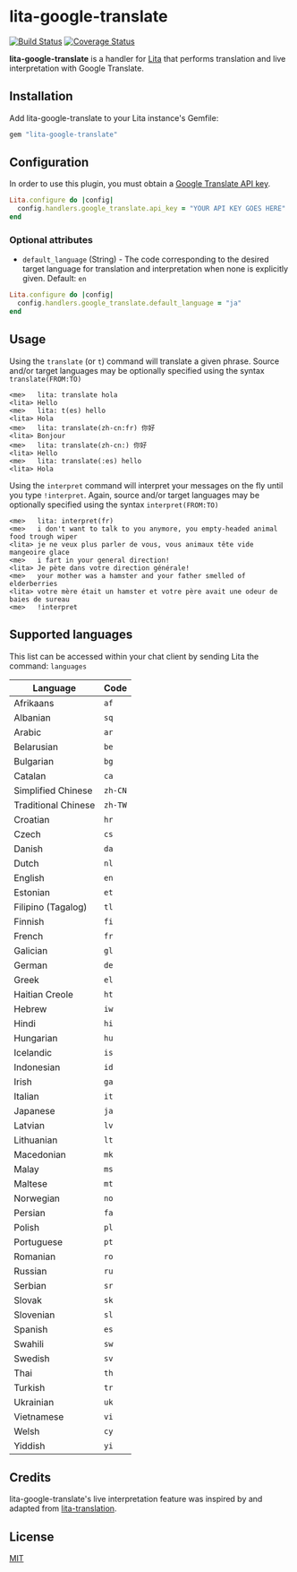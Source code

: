 # lita-google-translate

[![Build Status](https://travis-ci.org/tristaneuan/lita-google-translate.png?branch=master)](https://travis-ci.org/tristaneuan/lita-google-translate)
[![Coverage Status](https://coveralls.io/repos/tristaneuan/lita-google-translate/badge.png)](https://coveralls.io/r/tristaneuan/lita-google-translate)

**lita-google-translate** is a handler for [Lita](https://github.com/jimmycuadra/lita) that performs translation and live interpretation with Google Translate.

## Installation

Add lita-google-translate to your Lita instance's Gemfile:

``` ruby
gem "lita-google-translate"
```

## Configuration

In order to use this plugin, you must obtain a [Google Translate API key](https://cloud.google.com/translate/v2/pricing).

``` ruby
Lita.configure do |config|
  config.handlers.google_translate.api_key = "YOUR API KEY GOES HERE"
end
```

### Optional attributes
* `default_language` (String) - The code corresponding to the desired target language for translation and interpretation when none is explicitly given. Default: `en`

``` ruby
Lita.configure do |config|
  config.handlers.google_translate.default_language = "ja"
end
```

## Usage

Using the `translate` (or `t`) command will translate a given phrase. Source and/or target languages may be optionally specified using the syntax `translate(FROM:TO)`

```
<me>   lita: translate hola
<lita> Hello
<me>   lita: t(es) hello
<lita> Hola
<me>   lita: translate(zh-cn:fr) 你好
<lita> Bonjour
<me>   lita: translate(zh-cn:) 你好
<lita> Hello
<me>   lita: translate(:es) hello
<lita> Hola
```

Using the `interpret` command will interpret your messages on the fly until you type `!interpret`. Again, source and/or target languages may be optionally specified using the syntax `interpret(FROM:TO)`

```
<me>   lita: interpret(fr)
<me>   i don't want to talk to you anymore, you empty-headed animal food trough wiper
<lita> je ne veux plus parler de vous, vous animaux tête vide mangeoire glace
<me>   i fart in your general direction!
<lita> Je pète dans votre direction générale!
<me>   your mother was a hamster and your father smelled of elderberries
<lita> votre mère était un hamster et votre père avait une odeur de baies de sureau
<me>   !interpret
```

## Supported languages

This list can be accessed within your chat client by sending Lita the command: `languages`

Language | Code
--- | ---
Afrikaans | `af`
Albanian | `sq`
Arabic | `ar`
Belarusian | `be`
Bulgarian | `bg`
Catalan | `ca`
Simplified Chinese | `zh-CN`
Traditional Chinese | `zh-TW`
Croatian | `hr`
Czech | `cs`
Danish | `da`
Dutch | `nl`
English | `en`
Estonian | `et`
Filipino (Tagalog) | `tl`
Finnish | `fi`
French | `fr`
Galician | `gl`
German | `de`
Greek | `el`
Haitian Creole | `ht`
Hebrew | `iw`
Hindi | `hi`
Hungarian | `hu`
Icelandic | `is`
Indonesian | `id`
Irish | `ga`
Italian | `it`
Japanese | `ja`
Latvian | `lv`
Lithuanian | `lt`
Macedonian | `mk`
Malay | `ms`
Maltese | `mt`
Norwegian | `no`
Persian | `fa`
Polish | `pl`
Portuguese | `pt`
Romanian | `ro`
Russian | `ru`
Serbian | `sr`
Slovak | `sk`
Slovenian | `sl`
Spanish | `es`
Swahili | `sw`
Swedish | `sv`
Thai | `th`
Turkish | `tr`
Ukrainian | `uk`
Vietnamese | `vi`
Welsh | `cy`
Yiddish | `yi`

## Credits

lita-google-translate's live interpretation feature was inspired by and adapted from [lita-translation](https://github.com/chua-mbt/lita-translation).

## License

[MIT](http://opensource.org/licenses/MIT)
